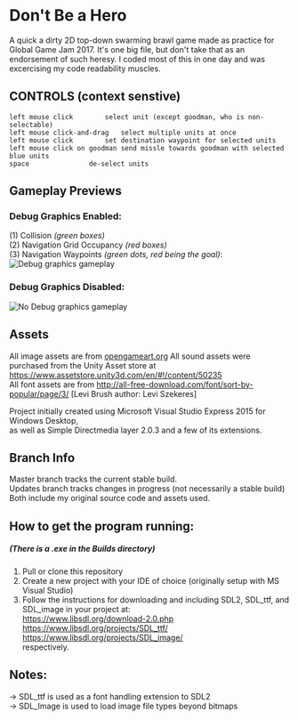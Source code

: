 # Don't Be a Hero

A quick a dirty 2D top-down swarming brawl game made as practice for Global Game Jam 2017. It's one big file, but don't take that as an endorsement of such heresy. I coded most of this in one day and was excercising my code readability muscles.

## CONTROLS (context senstive)
	left mouse click		select unit (except goodman, who is non-selectable)  
	left mouse click-and-drag	select multiple units at once  
	left mouse click		set destination waypoint for selected units  
	left mouse click on goodman	send missle towards goodman with selected blue units  
	space 				de-select units  

## Gameplay Previews  
### Debug Graphics Enabled:  
(1) Collision _(green boxes)_  
(2) Navigation Grid Occupancy _(red boxes)_  
(3) Navigation Waypoints _(green dots, red being the goal)_:  
![Debug graphics gameplay](/graphics/DBaH_Debug_README.gif)

### Debug Graphics Disabled:  
![No Debug graphics gameplay](/graphics/DBaH_NoDebug_README.gif)

## Assets
All image assets are from [opengameart.org](https://opengameart.org/) 
All sound assets were purchased from the Unity Asset store at https://www.assetstore.unity3d.com/en/#!/content/50235  
All font assets are from http://all-free-download.com/font/sort-by-popular/page/3/ [Levi Brush	author: Levi Szekeres]  

Project initially created using Microsoft Visual Studio Express 2015 for Windows Desktop,  
as well as Simple Directmedia layer 2.0.3 and a few of its extensions.  

## Branch Info  
Master branch tracks the current stable build.  
Updates branch tracks changes in progress (not necessarily a stable build)  
Both include my original source code and assets used.  

## How to get the program running:  
##### (There is a .exe in the Builds directory)  
1) Pull or clone this repository  
2) Create a new project with your IDE of choice (originally setup with MS Visual Studio)  
3) Follow the instructions for downloading and including SDL2, SDL_ttf, and SDL_image in your project at:  
https://www.libsdl.org/download-2.0.php  
https://www.libsdl.org/projects/SDL_ttf/  
https://www.libsdl.org/projects/SDL_image/  
respectively.
	
## Notes: 
-> SDL_ttf is used as a font handling extension to SDL2  
-> SDL_Image is used to load image file types beyond bitmaps  



